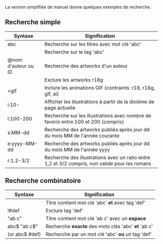 La version simplifiée de manuel donne quelques exemples de recherche.

## Recherche simple

| Syntaxe                                   | Signification                                                                                        |
| ----------------------------------------- | ---------------------------------------------------------------------------------------------------- |
| abc                                       | Recherche sur les titres avec mot clé 'abc'                                                          |
|                                           | Recherche sur le tag 'abc'                                                                           |
| @nom d'auteur ou ID          | Recherche des artworks d'un auteur                                                                   |
|                                           | Exclure les artworks r18g                                                                            |
| +gif                                      | Inclure les animations GIF (contraints: r18, r18g, gif, ai)       |
| i:10-                     | Afficher les illustrations à partir de la dixième de page actuelle                                   |
| l:100-200                 | Recherche sur les illustrations avec nombre de favoris entre 100 et 200 (compris) |
| s:MM-dd                   | Recherche des artworks publiés après jour dd du mois MM de l'année courante                          |
| e:yyyy-MM-dd              | Recherche des artworks publiés après jour dd du mois MM de l'année yyyy                              |
| r:1.2-3/2 | Recherche des illustrations avec un ratio entre 1,2 et 3/2 compris, non valide pour les romans       |

## Recherche combinatoire

| Syntaxe                           | Signification                                          |
| --------------------------------- | ------------------------------------------------------ |
|                                   | Titre contient mot clé 'abc' **et** avec tag 'def'     |
| !#def                             | Exclure tag 'def'                                      |
| "ab c"                            | Titre contient mot clé 'ab c' avec un **espace**       |
| abc$ "ab c$"                      | Recherche **exacte** des mots clés 'abc' **et** 'ab c' |
| (or abc$ #def) | Recherche par un mot clé 'abc' **ou** un tag 'def'     |
